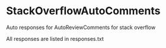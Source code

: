 # StackOverflowAutoComments
Auto responses for AutoReviewComments for stack overflow

All responses are listed in responses.txt
